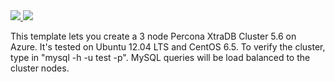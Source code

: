 <a href="https://portal.azure.com/#create/Microsoft.Template/uri/https%3A%2F%2Fraw.githubusercontent.com%2Fazure%2Fazure-quickstart-templates%2Fmaster%2Fmysql-ha-pxc%2Fazuredeploy.json" target="_blank">
    <img src="http://azuredeploy.net/deploybutton.png"/>
</a>
<a href="http://armviz.io/#/?load=https%3A%2F%2Fraw.githubusercontent.com%2FAzure%2Fazure-quickstart-templates%2Fmaster%2Fmysql-ha-pxc%2Fazuredeploy.json" target="_blank">
  <img src="http://armviz.io/visualizebutton.png"/>
</a>

This template lets you create a 3 node Percona XtraDB Cluster 5.6 on Azure.  It's tested on Ubuntu 12.04 LTS and CentOS 6.5.  To verify the cluster, type in "mysql -h <dnsname> -u test -p".  MySQL queries will be load balanced to the cluster nodes. 
